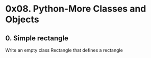 # 0x08. Python-More Classes and Objects

## 0. Simple rectangle
Write an empty class Rectangle that defines a rectangle

